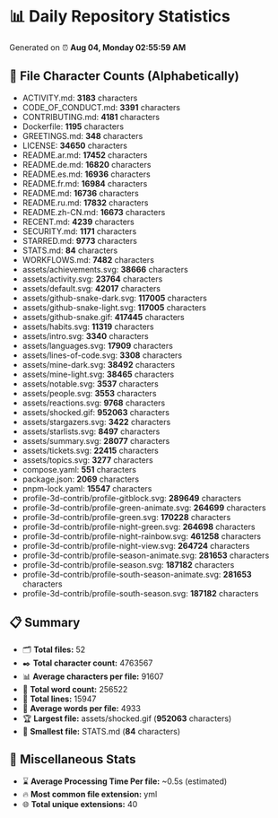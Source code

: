 # 📊 Daily Repository Statistics
Generated on ⏰ **Aug 04, Monday 02:55:59 AM**

## 📂 File Character Counts (Alphabetically)
- ACTIVITY.md: **3183** characters
- CODE_OF_CONDUCT.md: **3391** characters
- CONTRIBUTING.md: **4181** characters
- Dockerfile: **1195** characters
- GREETINGS.md: **348** characters
- LICENSE: **34650** characters
- README.ar.md: **17452** characters
- README.de.md: **16820** characters
- README.es.md: **16936** characters
- README.fr.md: **16984** characters
- README.md: **16736** characters
- README.ru.md: **17832** characters
- README.zh-CN.md: **16673** characters
- RECENT.md: **4239** characters
- SECURITY.md: **1171** characters
- STARRED.md: **9773** characters
- STATS.md: **84** characters
- WORKFLOWS.md: **7482** characters
- assets/achievements.svg: **38666** characters
- assets/activity.svg: **23764** characters
- assets/default.svg: **42017** characters
- assets/github-snake-dark.svg: **117005** characters
- assets/github-snake-light.svg: **117005** characters
- assets/github-snake.gif: **417445** characters
- assets/habits.svg: **11319** characters
- assets/intro.svg: **3340** characters
- assets/languages.svg: **17909** characters
- assets/lines-of-code.svg: **3308** characters
- assets/mine-dark.svg: **38492** characters
- assets/mine-light.svg: **38465** characters
- assets/notable.svg: **3537** characters
- assets/people.svg: **3553** characters
- assets/reactions.svg: **9768** characters
- assets/shocked.gif: **952063** characters
- assets/stargazers.svg: **3422** characters
- assets/starlists.svg: **8497** characters
- assets/summary.svg: **28077** characters
- assets/tickets.svg: **22415** characters
- assets/topics.svg: **3277** characters
- compose.yaml: **551** characters
- package.json: **2069** characters
- pnpm-lock.yaml: **15547** characters
- profile-3d-contrib/profile-gitblock.svg: **289649** characters
- profile-3d-contrib/profile-green-animate.svg: **264699** characters
- profile-3d-contrib/profile-green.svg: **170228** characters
- profile-3d-contrib/profile-night-green.svg: **264698** characters
- profile-3d-contrib/profile-night-rainbow.svg: **461258** characters
- profile-3d-contrib/profile-night-view.svg: **264724** characters
- profile-3d-contrib/profile-season-animate.svg: **281653** characters
- profile-3d-contrib/profile-season.svg: **187182** characters
- profile-3d-contrib/profile-south-season-animate.svg: **281653** characters
- profile-3d-contrib/profile-south-season.svg: **187182** characters

## 📋 Summary
- 🗂️ **Total files:** 52
- ✒️ **Total character count:** 4763567
- 📊 **Average characters per file:** 91607
- 📝 **Total word count:** 256522
- 🧾 **Total lines:** 15947
- 📐 **Average words per file:** 4933
- 🏆 **Largest file:** assets/shocked.gif (**952063** characters)
- 🥉 **Smallest file:** STATS.md (**84** characters)

## 🌟 Miscellaneous Stats
- ⌛ **Average Processing Time Per file:** ~0.5s (estimated)
- 🔥 **Most common file extension:** yml
- 🌐 **Total unique extensions:** 40
